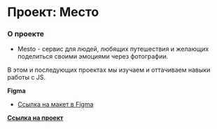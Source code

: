 # Проект: Место

### О проекте

* Mesto - сервис для людей, любящих путешествия и желающих поделиться своими эмоциями через фотографии.

В этом и последующих проектах мы изучаем и оттачиваем навыки работы с JS.

**Figma**

* [Ссылка на макет в Figma](https://www.figma.com/file/2cn9N9jSkmxD84oJik7xL7/JavaScript.-Sprint-4?node-id=0%3A1)

[**Ссылка на проект**](https://romanvaulin.github.io/mesto/)
